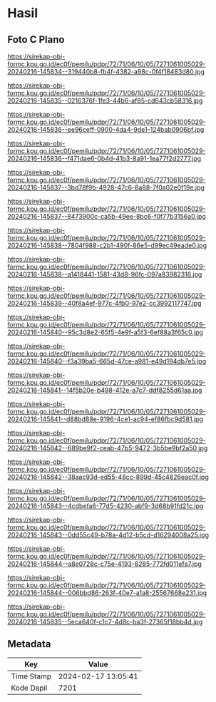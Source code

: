 # Hasil

## Foto C Plano

https://sirekap-obj-formc.kpu.go.id/ec0f/pemilu/pdpr/72/71/06/10/05/7271061005029-20240216-145834--319440b8-fb4f-4382-a98c-0f4f18483d80.jpg

https://sirekap-obj-formc.kpu.go.id/ec0f/pemilu/pdpr/72/71/06/10/05/7271061005029-20240216-145835--0216376f-1fe3-44b6-af85-cd643cb58316.jpg

https://sirekap-obj-formc.kpu.go.id/ec0f/pemilu/pdpr/72/71/06/10/05/7271061005029-20240216-145836--ee96ceff-0900-4da4-9de1-124bab0906bf.jpg

https://sirekap-obj-formc.kpu.go.id/ec0f/pemilu/pdpr/72/71/06/10/05/7271061005029-20240216-145836--f471dae6-0b4d-41b3-8a91-1ea77f2d2777.jpg

https://sirekap-obj-formc.kpu.go.id/ec0f/pemilu/pdpr/72/71/06/10/05/7271061005029-20240216-145837--3bd78f9b-4928-47c6-8a88-7f0a02e0f19e.jpg

https://sirekap-obj-formc.kpu.go.id/ec0f/pemilu/pdpr/72/71/06/10/05/7271061005029-20240216-145837--8473900c-ca5b-49ee-8bc6-f0f77b3156a0.jpg

https://sirekap-obj-formc.kpu.go.id/ec0f/pemilu/pdpr/72/71/06/10/05/7271061005029-20240216-145838--7804f988-c2b1-490f-86e5-d99ec49eade0.jpg

https://sirekap-obj-formc.kpu.go.id/ec0f/pemilu/pdpr/72/71/06/10/05/7271061005029-20240216-145838--a1418441-1581-43d8-96fc-097a83982316.jpg

https://sirekap-obj-formc.kpu.go.id/ec0f/pemilu/pdpr/72/71/06/10/05/7271061005029-20240216-145839--40f8a4ef-977c-4fb0-97e2-cc3992117747.jpg

https://sirekap-obj-formc.kpu.go.id/ec0f/pemilu/pdpr/72/71/06/10/05/7271061005029-20240216-145840--95c3d8e2-65f5-4e9f-a5f3-6ef88a3f65c0.jpg

https://sirekap-obj-formc.kpu.go.id/ec0f/pemilu/pdpr/72/71/06/10/05/7271061005029-20240216-145840--f3a39ba5-665d-47ce-a981-e49d194db7e5.jpg

https://sirekap-obj-formc.kpu.go.id/ec0f/pemilu/pdpr/72/71/06/10/05/7271061005029-20240216-145841--14f5b20e-b498-412e-a7c7-ddf8255d61aa.jpg

https://sirekap-obj-formc.kpu.go.id/ec0f/pemilu/pdpr/72/71/06/10/05/7271061005029-20240216-145841--d88bd88e-9196-4ce1-ac94-ef86fbc9d581.jpg

https://sirekap-obj-formc.kpu.go.id/ec0f/pemilu/pdpr/72/71/06/10/05/7271061005029-20240216-145842--689be9f2-ceab-47b5-9472-3b5be9bf2a50.jpg

https://sirekap-obj-formc.kpu.go.id/ec0f/pemilu/pdpr/72/71/06/10/05/7271061005029-20240216-145842--38aac93d-ed55-48cc-899d-45c4826eac0f.jpg

https://sirekap-obj-formc.kpu.go.id/ec0f/pemilu/pdpr/72/71/06/10/05/7271061005029-20240216-145843--4cdbefa6-77d5-4230-abf9-3d68b91fd21c.jpg

https://sirekap-obj-formc.kpu.go.id/ec0f/pemilu/pdpr/72/71/06/10/05/7271061005029-20240216-145843--0dd55c49-b78a-4d12-b5cd-d16294008a25.jpg

https://sirekap-obj-formc.kpu.go.id/ec0f/pemilu/pdpr/72/71/06/10/05/7271061005029-20240216-145844--a8e0728c-c75e-4193-8285-772fd011efa7.jpg

https://sirekap-obj-formc.kpu.go.id/ec0f/pemilu/pdpr/72/71/06/10/05/7271061005029-20240216-145844--006bbd86-263f-40e7-a1a8-25567668e231.jpg

https://sirekap-obj-formc.kpu.go.id/ec0f/pemilu/pdpr/72/71/06/10/05/7271061005029-20240216-145835--5eca640f-c1c7-4d8c-ba3f-27365f18bb4d.jpg


## Metadata

| Key        | Value               |
| ---------- | ------------------- |
| Time Stamp | 2024-02-17 13:05:41 |
| Kode Dapil | 7201                |



